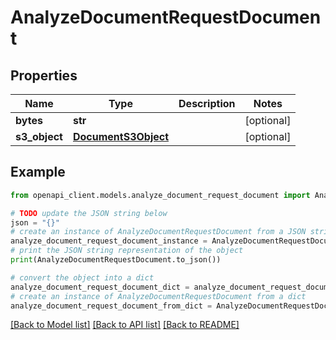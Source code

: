 # AnalyzeDocumentRequestDocument


## Properties

Name | Type | Description | Notes
------------ | ------------- | ------------- | -------------
**bytes** | **str** |  | [optional] 
**s3_object** | [**DocumentS3Object**](DocumentS3Object.md) |  | [optional] 

## Example

```python
from openapi_client.models.analyze_document_request_document import AnalyzeDocumentRequestDocument

# TODO update the JSON string below
json = "{}"
# create an instance of AnalyzeDocumentRequestDocument from a JSON string
analyze_document_request_document_instance = AnalyzeDocumentRequestDocument.from_json(json)
# print the JSON string representation of the object
print(AnalyzeDocumentRequestDocument.to_json())

# convert the object into a dict
analyze_document_request_document_dict = analyze_document_request_document_instance.to_dict()
# create an instance of AnalyzeDocumentRequestDocument from a dict
analyze_document_request_document_from_dict = AnalyzeDocumentRequestDocument.from_dict(analyze_document_request_document_dict)
```
[[Back to Model list]](../README.md#documentation-for-models) [[Back to API list]](../README.md#documentation-for-api-endpoints) [[Back to README]](../README.md)


